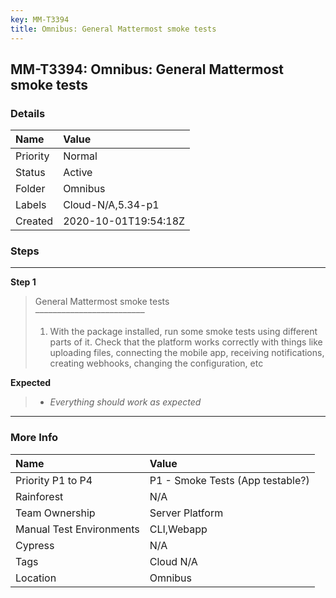 ```yaml
---
key: MM-T3394
title: Omnibus: General Mattermost smoke tests
---
```


## MM-T3394: Omnibus: General Mattermost smoke tests

### Details

| Name     | Value                |
| :------- | :------------------- |
| Priority | Normal               |
| Status   | Active               |
| Folder   | Omnibus              |
| Labels   | Cloud-N/A,5.34-p1    |
| Created  | 2020-10-01T19:54:18Z |

### Steps

<hr/>

**Step 1**

> <article>General Mattermost smoke tests<br>–––––––––––––––––––––––––<ol><li>With the package installed, run some smoke tests using different parts of it. Check that the platform works correctly with things like uploading files, connecting the mobile app, receiving notifications, creating webhooks, changing the configuration, etc</li></ol></article>

**Expected**

> <article><ul><li><em>Everything should work as expected&nbsp;</em></li></ul></article>

<hr/>

### More Info

| Name                     | Value                            |
| :----------------------- | :------------------------------- |
| Priority P1 to P4        | P1 - Smoke Tests (App testable?) |
| Rainforest               | N/A                              |
| Team Ownership           | Server Platform                  |
| Manual Test Environments | CLI,Webapp                       |
| Cypress                  | N/A                              |
| Tags                     | Cloud N/A                        |
| Location                 | Omnibus                          |
